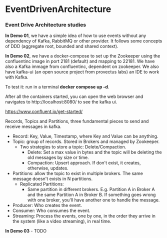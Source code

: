 # EventDrivenArchitecture
### Event Drive Architecture studies

**In Demo 01**, we have a simple idea of how to use events without any dependency of Kafka, RabbitMQ or other provider. It follows some concepts of DDD (aggregate root, bounded and shared context).

**In Demo 02**, we have a docker-compose to set up the Zookeeper using the confluentinc image in port 2181 (default) and mapping to 22181. We have also a Kafka immage from confluentinc, dependent on zookeeper. We also have kafka-ui (an open source project from provectus labs) an IDE to work with Kafka. 

To test it: run in a terminal **docker compose up -d**.

After all the containers started, you can open the web browser and navigates to http://localhost:8080/ to see the kafka ui.

https://www.confluent.io/get-started/ 

Records, Topics and Partitions, three fundamental pieces to send and receive messages in kafka.

- Record: Key, Value, Timestamp, where Key and Value can be anything.
- Topic: group of records. Stored in Brokers and managed by Zookeeper. 
    * Two strategies to store a topic: Delete/Compaction.
        * Delete: Set a max value in bytes and the topic will be deleting the old messages by size or time.
        * Compaction: Upsert approach. If don't exist, it creates, otherwise, updates.
- Partitions: allow the topic to exist in multiple brokers. The same message doesn't exists in N partitions. 
  * Replicated Partitions:
    * Same partition in different brokers. E.g. Partition A in Broker A and the same Partition A in Broker B. If something goes wrong with one broker, you'll have another one to handle the message.
- Producer: Who creates the event.
- Consumer: Who consumes the event.
- Streaming: Process the events, one by one, in the order they arrive in the system (like a video streaming), in real time.

**In Demo 03** - TODO
